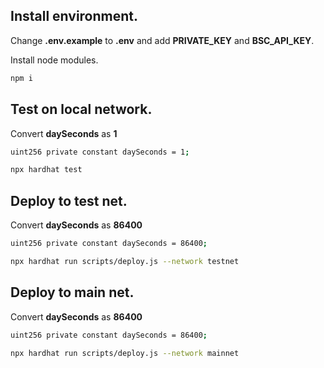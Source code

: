 ## Install environment.

Change **.env.example** to **.env** and add **PRIVATE_KEY** and **BSC_API_KEY**.

Install node modules.

```bash
npm i
```

## Test on local network.

Convert **daySeconds** as **1**

```bash
uint256 private constant daySeconds = 1;
```

```bash
npx hardhat test
```

## Deploy to test net.

Convert **daySeconds** as **86400**

```bash
uint256 private constant daySeconds = 86400;
```

```bash
npx hardhat run scripts/deploy.js --network testnet
```

## Deploy to main net.

Convert **daySeconds** as **86400**

```bash
uint256 private constant daySeconds = 86400;
```

```bash
npx hardhat run scripts/deploy.js --network mainnet
```

